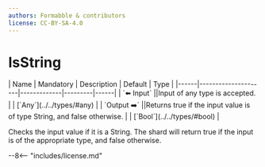 ```yaml
---
authors: Formabble & contributors
license: CC-BY-SA-4.0
---
```



# IsString

<div class="sh-parameters" markdown="1">
| Name | Mandatory | Description | Default | Type |
|------|---------------------|-------------|---------|------|
| `⬅️ Input` ||Input of any type is accepted. | | [`Any`](../../types/#any) |
| `Output ➡️` ||Returns true if the input value is of type String, and false otherwise. | | [`Bool`](../../types/#bool) |

</div>

Checks the input value if it is a String. The shard will return true if the input is of the appropriate type, and false otherwise.

--8<-- "includes/license.md"

